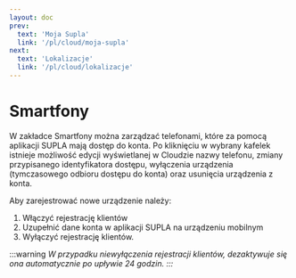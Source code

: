 ```yaml
---
layout: doc
prev:
  text: 'Moja Supla'
  link: '/pl/cloud/moja-supla'
next:
  text: 'Lokalizacje'
  link: '/pl/cloud/lokalizacje'
---
```


# Smartfony

W zakładce Smartfony można zarządzać telefonami, które za pomocą aplikacji SUPLA mają dostęp do konta. Po kliknięciu w wybrany kafelek istnieje możliwość edycji wyświetlanej w Cloudzie nazwy telefonu, zmiany przypisanego identyfikatora dostępu, wyłączenia urządzenia (tymczasowego odbioru dostępu do konta) oraz usunięcia urządzenia z konta. 

Aby zarejestrować nowe urządzenie należy:

1. Włączyć rejestrację klientów
2. Uzupełnić dane konta w aplikacji SUPLA na urządzeniu mobilnym
3. Wyłączyć rejestrację klientów.

:::warning <i/>
W przypadku niewyłączenia rejestracji klientów, dezaktywuje się ona automatycznie po upływie 24 godzin.
:::